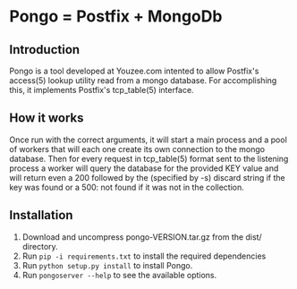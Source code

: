 Pongo = Postfix + MongoDb
=========================

Introduction
-----------
Pongo is a tool developed at Youzee.com intented to allow Postfix's access(5) 
lookup utility read from a mongo database. For accomplishing this, it implements Postfix's 
tcp\_table(5) interface.


How it works
------------
Once run with the correct arguments, it will start a main process and a pool of workers that will each one create
its own connection to the mongo database. Then for every request in tcp\_table(5) format sent to the listening process
a worker will query the database for the provided KEY value and will return even a 200 followed by the (specified by -s)
discard string if the key was found or a 500: not found if it was not in the collection.


Installation
------------
  1. Download and uncompress pongo-VERSION.tar.gz from the dist/ directory.
  2. Run ```pip -i requirements.txt``` to install the required dependencies
  3. Run ```python setup.py install``` to install Pongo.
  4. Run ```pongoserver --help``` to see the available options. 

